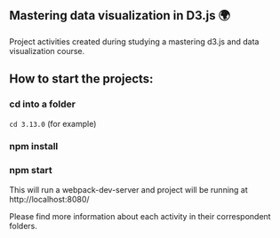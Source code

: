 ## Mastering data visualization in D3.js :earth_africa:

Project activities created during studying a mastering d3.js and data visualization course.

## How to start the projects:

### cd into a folder
```cd 3.13.0``` (for example)
### npm install
### npm start

This will run a webpack-dev-server and project will be running at http://localhost:8080/

Please find more information about each activity in their correspondent folders.
